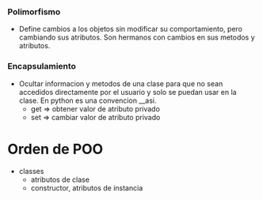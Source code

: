 ### Polimorfismo 
- Define cambios a los objetos sin modificar su comportamiento, pero cambiando sus atributos. Son hermanos con cambios en sus metodos y atributos.

### Encapsulamiento
- Ocultar informacion y metodos de una clase para que no sean accedidos directamente por el usuario y solo se puedan usar en la clase. En python es una convencion __asi.
    - get => obtener valor de atributo privado 
    - set => cambiar valor de atributo privado

# Orden de POO 
- classes
    - atributos de clase
    - constructor, atributos de instancia